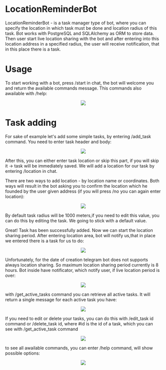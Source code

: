 # LocationReminderBot

LocationReminderBot - is a task manager type of bot, where you can specify the location in which task must be done
and location radius of this task. Bot works with PostgreSQL and SQLAlchemy as ORM to store data. 
Then user start live location sharing with the bot and after entering into this location address in a specified radius, 
the user will receive notification, that in this place there is a task.

# Usage
To start working with a bot, press /start in chat, the bot will welcome you and return the available commands message.
This commands also awailable with /help:

<p align="center">
  <img src="https://raw.githubusercontent.com/golubevcg/LocationReminderBot/master/readmeImages/bot_start_and_help.png"/>
</p>

# Task adding
For sake of example let's add some simple tasks, by entering /add_task command. 
You need to enter task header and body:

<p align="center">
  <img src="https://raw.githubusercontent.com/golubevcg/LocationReminderBot/master/readmeImages/add_task_0.png"/>
</p>

After this, you can either enter task location or skip this part, if you will skip it -> task will be immediately saved.
We will add a location for our task by entering /location in chat.

There are two ways to add location - by location name or coordinates. Both ways will result in the bot asking you
to confirm the location which he founded by the user given address (if you will press /no you can again enter location):

<p align="center">
  <img src="https://raw.githubusercontent.com/golubevcg/LocationReminderBot/master/readmeImages/add_task_1.png"/>
</p>

By default task radius will be 1000 meters,if you need to edit this value, you can do this by editing the task.
We going to stick with a default value.

Great! Task has been successfully added. Now we can start the location sharing period.
After entering location area, bot will notify us,that in place we entered there is a task for us to do:

<p align="center">
  <img src="https://raw.githubusercontent.com/golubevcg/LocationReminderBot/master/readmeImages/entered_task_area.png"/>
</p>

Unfortunately, for the date of creation telegram bot does not supports always location sharing. 
So maximum location sharing period currently is 8 hours. Bot inside have notificator, 
which notify user, if live location period is over:

<p align="center">
  <img src="https://raw.githubusercontent.com/golubevcg/LocationReminderBot/master/readmeImages/live_location_over.png"/>
</p>

with /get_active_tasks command you can retrieve all active tasks.
It will return a single message for each active task you have:

<p align="center">
  <img src="https://raw.githubusercontent.com/golubevcg/LocationReminderBot/master/readmeImages/get_active_tasks.png"/>
</p>

If you need to edit or delete your tasks, you can do this with /edit_task id command or /delete_task id, 
where #id is the id of a task, which you can see with /get_active_task command

<p align="center">
  <img src="https://raw.githubusercontent.com/golubevcg/LocationReminderBot/master/readmeImages/task_deleting.png"/>
</p>

to see all awailable commands, you can enter /help command, will show possible options:

<p align="center">
  <img src="https://raw.githubusercontent.com/golubevcg/LocationReminderBot/master/readmeImages/help.png"/>
</p>
